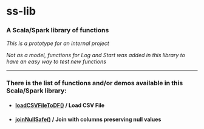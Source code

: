 # ss-lib
### A Scala/Spark library of functions

*This is a prototype for an internal project*

*Not as a model, functions for Log and Start was added in this library to have an easy way to test new functions*

---

### There is the list of functions and/or demos available in this Scala/Spark library: 

- #### [loadCSVFileToDF()](readme/LoadCSVFileToDFDemo.md) / Load CSV File
- #### [joinNullSafe()](readme/JoinNullSafeDemo.md) / Join with columns preserving null values
